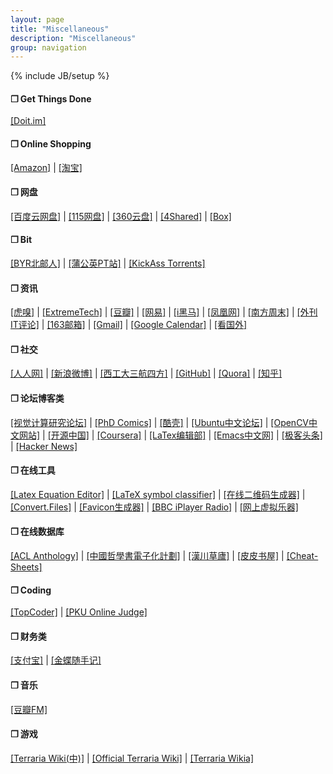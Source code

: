 ```yaml
---
layout: page
title: "Miscellaneous"
description: "Miscellaneous"
group: navigation
---
```

{% include JB/setup %}


#### ❒ Get Things Done
[[Doit.im]](https://i.doitim.com/home/#/today)

#### ❒ Online Shopping
[[Amazon]](http://www.amazon.com/)
 | [[淘宝]](http://www.taobao.com/)

#### ❒ 网盘
[[百度云网盘]](http://pan.baidu.com/disk/home) 
 | [[115网盘]](http://115.com/) 
 | [[360云盘]](http://yunpan.360.cn/) 
 | [[4Shared]](http://www.4shared.com/) 
 | [[Box]](https://app.box.com/)

#### ❒ Bit
[[BYR北邮人]](http://bt.byr.cn/) 
 | [[蒲公英PT站]](http://pt.stuclub.cn/torrents.php) 
 | [[KickAss Torrents]](http://kickass.to/)

#### ❒ 资讯
[[虎嗅]](http://www.huxiu.com/index.php)
 | [[ExtremeTech]](http://www.extremetech.com/)
 | [[豆瓣]](http://www.douban.com/)
 | [[网易]](http://www.163.com/) 
 | [[i黑马]](http://www.iheima.com/) 
 | [[凤凰网]](http://www.ifeng.com/) 
 | [[南方周末]](http://www.infzm.com/) 
 | [[外刊IT评论]](http://www.aqee.net/) 
 | [[163邮箱]](http://mail.163.com/) 
 | [[Gmail]](https://mail.google.com/mail/ca/u/0/?shva=1#inbox) 
 | [[Google Calendar]](https://www.google.com/calendar/b/2/render)
 | [[看国外]](http://www.kguowai.com/)

#### ❒ 社交
[[人人网]](http://www.renren.com/) 
 | [[新浪微博]](http://login.sina.com.cn/member/my.php) 
 | [[西工大三航四方]](http://bbs.nwpu.edu.cn/portal.php) 
 | [[GitHub]](https://github.com/zenhacker)
 | [[Quora]](https://www.quora.com)
 | [[知乎]](http://www.zhihu.com/)

#### ❒ 论坛博客类
[[视觉计算研究论坛]](http://www.sigvc.org/bbs/) 
 | [[PhD Comics]](http://www.phdcomics.com/comics.php) 
 | [[酷壳]](http://coolshell.cn/) 
 | [[Ubuntu中文论坛]](http://forum.ubuntu.org.cn/index.php) 
 | [[OpenCV中文网站]](http://www.opencv.org.cn/) 
 | [[开源中国]](http://www.oschina.net/) 
 | [[Coursera]](https://www.coursera.org/) 
 | [[LaTex编辑部]](http://zzg34b.w3.c361.com/index.htm) 
 | [[Emacs中文网]](http://emacser.com/)
 | [[极客头条]](http://geek.csdn.net/)
 | [[Hacker News]](https://news.ycombinator.com/)

#### ❒ 在线工具
[[Latex Equation Editor]](http://www.numberempire.com/texequationeditor/equationeditor.php) 
 | [[LaTeX symbol classifier]](http://detexify.kirelabs.org/classify.html) 
 | [[在线二维码生成器]](http://cli.im/) 
 | [[Convert.Files]](http://www.convertfiles.com/)
 | [[Favicon生成器]](http://tools.dynamicdrive.com/favicon/#.UkQ7XIoW20w) 
 | [[BBC iPlayer Radio]](http://www.bbc.co.uk/radio/#stations) 
 | [[网上虚拟乐器]](http://www.buttonbass.com/)

#### ❒ 在线数据库
[[ACL Anthology]](http://aclweb.org/anthology//index.html) 
 | [[中國哲學書電子化計劃]](http://ctext.org/zh) 
 | [[漢川草廬]](http://www.sidneyluo.net/index.html) 
 | [[皮皮书屋]](http://www.ppurl.com/)
 | [[Cheat-Sheets]](http://www.cheat-sheets.org/)

#### ❒ Coding
[[TopCoder]](http://www.topcoder.com/) 
 | [[PKU Online Judge]](http://poj.org/)

#### ❒ 财务类
[[支付宝]](https://www.alipay.com/)
 | [[金蝶随手记]](http://www.feidee.com/money/)

#### ❒ 音乐
[[豆瓣FM]](http://douban.fm/)

#### ❒ 游戏
[[Terraria Wiki(中)]](http://terraria-zhtw.gamepedia.com/Terraria_Wiki)
 | [[Official Terraria Wiki]](http://terraria.gamepedia.com/Terraria_Wiki)
 | [[Terraria Wikia]](http://terraria.wikia.com/wiki/Terraria_Wiki)




